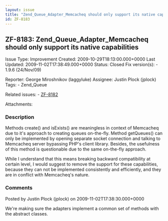 ```yaml
---
layout: issue
title: "Zend_Queue_Adapter_Memcacheq should only support its native capabilities"
id: ZF-8183
---
```


ZF-8183: Zend\_Queue\_Adapter\_Memcacheq should only support its native capabilities
------------------------------------------------------------------------------------

 Issue Type: Improvement Created: 2009-10-29T18:13:00.000+0000 Last Updated: 2009-11-02T17:38:49.000+0000 Status: Closed Fix version(s): - 1.9.6 (24/Nov/09)
 
 Reporter:  George Miroshnikov (laggyluke)  Assignee:  Justin Plock (jplock)  Tags: - Zend\_Queue
 
 Related issues: - [ZF-8182](/issues/browse/ZF-8182)
 
 Attachments: 
### Description

Methods create() and isExists() are meaningless in context of Memcacheq due to it's approach to creating queues on-the-fly. Method getQueues() can only be implemented by opening separate socket connection and talking to Memcacheq server bypassing PHP's client library. Besides, the usefulness of this method is questionable due to the same on-the-fly approach.

While I understand that this means breaking backward compatibility at certain level, I would suggest to remove the support for these capabilities, because they can not be implemented consistently and efficiently, and they are in conflict with Memcacheq's nature.

 

 

### Comments

Posted by Justin Plock (jplock) on 2009-11-02T17:38:30.000+0000

We're making sure the adapters implement a common set of methods with the abstract classes.

 

 